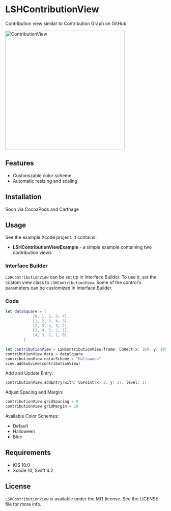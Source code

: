 # LSHContributionView

Contribution view similar to Contribution Graph on GitHub

<img src="LSHContributionView.png" alt="ContributionView" width=375>

## Features

- Customizable color scheme
- Automatic resizing and scaling

## Installation

Soon via CocoaPods and Carthage

## Usage

See the example Xcode project. It contains:
- **LSHContributionViewExample** - a simple example containing two contribution views

### Interface Builder

`LSHContributionView` can be set up in Interface Builder. To use it, set the custom view class to `LSHContributionView`. Some of the control's parameters can be customized in Interface Builder.

### Code

```swift
let dataSquare = [
            [0, 1, 2, 3, 4],
            [1, 2, 3, 4, 3],
            [2, 3, 4, 3, 2],
            [3, 4, 3, 2, 1],
            [4, 3, 2, 1, 0]
        ]
   
let contributionView = LSHContributionView(frame: CGRect(x: 100, y: 100, width: 200, height: 180))
contributionView.data = dataSquare
contributionView.colorScheme = "Halloween"
view.addSubview(contributionView)
```

Add and Update Entry:
```swift
contributionView.addEntry(with: CGPoint(x: 2, y: 2), level: 1)
```

Adjust Spacing and Margin:
```swift
contributionView.gridSpacing = 0
contributionView.gridMargin = 10
```

Available Color Schemes:
- Default
- Halloween
- Blue

## Requirements

- iOS 10.0
- Xcode 10, Swift 4.2

## License

`LSHContributionView` is available under the MIT license. See the LICENSE file for more info.